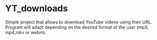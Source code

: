 # YT_downloads
Simple project that allows to download YouTube videos using their URL.
Program will adapt depending on the desired format of the user (mp3, mp4,mkv or webm). 

